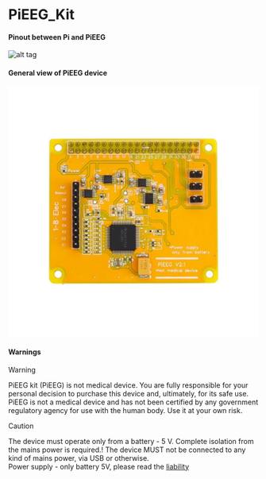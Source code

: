 # PiEEG_Kit

#### Pinout between Pi and PiEEG  
 
![alt tag](https://github.com/pieeg-club/PiEEG/blob/main/images/pins2.bmp "spi")


#### General view of PiEEG device  
![alt tag](https://github.com/pieeg-club/PiEEG_Kit/blob/main/images/pieeg.jpg "spi")




#### Warnings
>[!WARNING]
> PiEEG kit (PiEEG) is not medical device. You are fully responsible for your personal decision to purchase this device and, ultimately, for its safe use. PiEEG is not a medical device and has not been certified by any government regulatory agency for use with the human body. Use it at your own risk.  

>[!CAUTION]
> The device must operate only from a battery - 5 V. Complete isolation from the mains power is required.! The device MUST not be connected to any kind of mains power, via USB or otherwise.   
> Power supply - only battery 5V, please read the [liability](https://pieeg.com/liability/)
